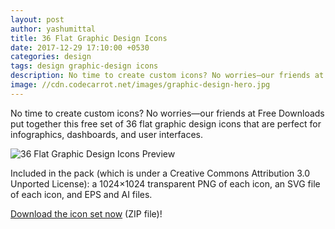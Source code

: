 ```yaml
---
layout: post
author: yashumittal
title: 36 Flat Graphic Design Icons
date: 2017-12-29 17:10:00 +0530
categories: design
tags: design graphic-design icons
description: No time to create custom icons? No worries—our friends at Free Downloads put together this free set of 36 flat graphic design icons that are perfect for infographics, dashboards, and user interfaces.
image: //cdn.codecarrot.net/images/graphic-design-hero.jpg
---
```


No time to create custom icons? No worries—our friends at Free Downloads put together this free set of 36 flat graphic design icons that are perfect for infographics, dashboards, and user interfaces.

![36 Flat Graphic Design Icons Preview](//cdn.codecarrot.net/images/flat-graphic-design-icons-preview.png)

Included in the pack (which is under a Creative Commons Attribution 3.0 Unported License): a 1024×1024 transparent PNG of each icon, an SVG file of each icon, and EPS and AI files.

[Download the icon set now](//www.instamojo.com/codecarrot/36-flat-graphic-design-icons/) (ZIP file)!

